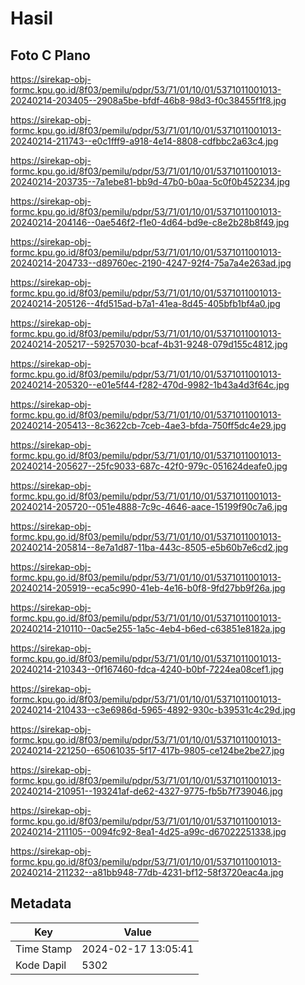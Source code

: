 # Hasil

## Foto C Plano

https://sirekap-obj-formc.kpu.go.id/8f03/pemilu/pdpr/53/71/01/10/01/5371011001013-20240214-203405--2908a5be-bfdf-46b8-98d3-f0c38455f1f8.jpg

https://sirekap-obj-formc.kpu.go.id/8f03/pemilu/pdpr/53/71/01/10/01/5371011001013-20240214-211743--e0c1fff9-a918-4e14-8808-cdfbbc2a63c4.jpg

https://sirekap-obj-formc.kpu.go.id/8f03/pemilu/pdpr/53/71/01/10/01/5371011001013-20240214-203735--7a1ebe81-bb9d-47b0-b0aa-5c0f0b452234.jpg

https://sirekap-obj-formc.kpu.go.id/8f03/pemilu/pdpr/53/71/01/10/01/5371011001013-20240214-204146--0ae546f2-f1e0-4d64-bd9e-c8e2b28b8f49.jpg

https://sirekap-obj-formc.kpu.go.id/8f03/pemilu/pdpr/53/71/01/10/01/5371011001013-20240214-204733--d89760ec-2190-4247-92f4-75a7a4e263ad.jpg

https://sirekap-obj-formc.kpu.go.id/8f03/pemilu/pdpr/53/71/01/10/01/5371011001013-20240214-205126--4fd515ad-b7a1-41ea-8d45-405bfb1bf4a0.jpg

https://sirekap-obj-formc.kpu.go.id/8f03/pemilu/pdpr/53/71/01/10/01/5371011001013-20240214-205217--59257030-bcaf-4b31-9248-079d155c4812.jpg

https://sirekap-obj-formc.kpu.go.id/8f03/pemilu/pdpr/53/71/01/10/01/5371011001013-20240214-205320--e01e5f44-f282-470d-9982-1b43a4d3f64c.jpg

https://sirekap-obj-formc.kpu.go.id/8f03/pemilu/pdpr/53/71/01/10/01/5371011001013-20240214-205413--8c3622cb-7ceb-4ae3-bfda-750ff5dc4e29.jpg

https://sirekap-obj-formc.kpu.go.id/8f03/pemilu/pdpr/53/71/01/10/01/5371011001013-20240214-205627--25fc9033-687c-42f0-979c-051624deafe0.jpg

https://sirekap-obj-formc.kpu.go.id/8f03/pemilu/pdpr/53/71/01/10/01/5371011001013-20240214-205720--051e4888-7c9c-4646-aace-15199f90c7a6.jpg

https://sirekap-obj-formc.kpu.go.id/8f03/pemilu/pdpr/53/71/01/10/01/5371011001013-20240214-205814--8e7a1d87-11ba-443c-8505-e5b60b7e6cd2.jpg

https://sirekap-obj-formc.kpu.go.id/8f03/pemilu/pdpr/53/71/01/10/01/5371011001013-20240214-205919--eca5c990-41eb-4e16-b0f8-9fd27bb9f26a.jpg

https://sirekap-obj-formc.kpu.go.id/8f03/pemilu/pdpr/53/71/01/10/01/5371011001013-20240214-210110--0ac5e255-1a5c-4eb4-b6ed-c63851e8182a.jpg

https://sirekap-obj-formc.kpu.go.id/8f03/pemilu/pdpr/53/71/01/10/01/5371011001013-20240214-210343--0f167460-fdca-4240-b0bf-7224ea08cef1.jpg

https://sirekap-obj-formc.kpu.go.id/8f03/pemilu/pdpr/53/71/01/10/01/5371011001013-20240214-210433--c3e6986d-5965-4892-930c-b39531c4c29d.jpg

https://sirekap-obj-formc.kpu.go.id/8f03/pemilu/pdpr/53/71/01/10/01/5371011001013-20240214-221250--65061035-5f17-417b-9805-ce124be2be27.jpg

https://sirekap-obj-formc.kpu.go.id/8f03/pemilu/pdpr/53/71/01/10/01/5371011001013-20240214-210951--193241af-de62-4327-9775-fb5b7f739046.jpg

https://sirekap-obj-formc.kpu.go.id/8f03/pemilu/pdpr/53/71/01/10/01/5371011001013-20240214-211105--0094fc92-8ea1-4d25-a99c-d67022251338.jpg

https://sirekap-obj-formc.kpu.go.id/8f03/pemilu/pdpr/53/71/01/10/01/5371011001013-20240214-211232--a81bb948-77db-4231-bf12-58f3720eac4a.jpg


## Metadata

| Key        | Value               |
| ---------- | ------------------- |
| Time Stamp | 2024-02-17 13:05:41 |
| Kode Dapil | 5302                |



